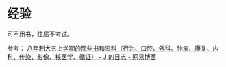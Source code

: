 # 经验

可不用书，往届不考试。

参考：
[八年制大五上学期的那些书和资料（行为、口腔、外科、肿瘤、康复、内科、传染、影像、核医学、循证） - J 的日志 - 网易博客](http://blog.163.com/chenchujie17@126/blog/static/962160962013020114453737/)
